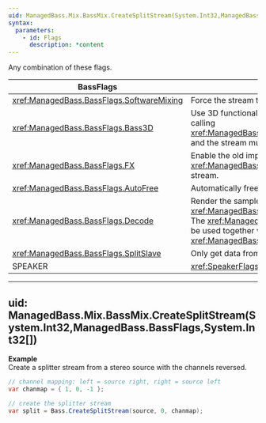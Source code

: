 ```yaml
---
uid: ManagedBass.Mix.BassMix.CreateSplitStream(System.Int32,ManagedBass.BassFlags,System.Int32[])
syntax:
  parameters:
    - id: Flags
      description: *content
---
```


Any combination of these flags.

BassFlags                                   | Description
--------------------------------------------|-------------
<xref:ManagedBass.BassFlags.SoftwareMixing> | Force the stream to not use hardware mixing.
<xref:ManagedBass.BassFlags.Bass3D>         | Use 3D functionality. This requires that the <xref:ManagedBass.DeviceInitFlags.Device3D> flag was specified when calling <xref:ManagedBass.Bass.Init(System.Int32,System.Int32,ManagedBass.DeviceInitFlags,System.IntPtr,System.IntPtr)>, and the stream must be mono. The <xref:SpeakerFlags> can not be used together with this flag.
<xref:ManagedBass.BassFlags.FX>             | Enable the old implementation of DirectX 8 effects. See the <xref:DX8Impl> section for details. Use <xref:ManagedBass.Bass.ChannelSetFX(System.Int32,ManagedBass.EffectType,System.Int32)> to add effects to the stream.
<xref:ManagedBass.BassFlags.AutoFree>       | Automatically free the stream when playback ends.
<xref:ManagedBass.BassFlags.Decode>         | Render the sample data, without playing it. Use <xref:ManagedBass.Bass.ChannelGetData(System.Int32,System.IntPtr,System.Int32)> to retrieve the sample data. The <xref:ManagedBass.BassFlags.Bass3D>, <xref:ManagedBass.BassFlags.AutoFree> and <xref:SpeakerFlags> can not be used together with this flag. The <xref:ManagedBass.BassFlags.SoftwareMixing> and <xref:ManagedBass.BassFlags.FX> are also ignored.
<xref:ManagedBass.BassFlags.SplitSlave>     | Only get data from the splitter buffer, not directly from the source.
SPEAKER                                     | <xref:SpeakerFlags>. These flags have no effect when the stream is more than stereo.

---
uid: ManagedBass.Mix.BassMix.CreateSplitStream(System.Int32,ManagedBass.BassFlags,System.Int32[])
---

**Example**  
Create a splitter stream from a stereo source with the channels reversed.

```csharp
// channel mapping: left = source right, right = source left
var chanmap = { 1, 0, -1 };

// create the splitter stream
var split = Bass.CreateSplitStream(source, 0, chanmap);
```
